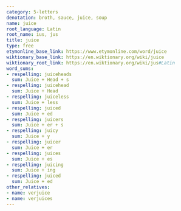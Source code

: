 ```yaml
---
category: 5-letters
denotation: broth, sauce, juice, soup
name: juice
root_language: Latin
root_name: ius, jus
title: juice
type: free
etymonline_base_link: https://www.etymonline.com/word/juice
wiktionary_base_link: https://en.wiktionary.org/wiki/juice
wiktionary_root_link: https://en.wiktionary.org/wiki/jus#Latin
word_sums:
- respelling: juiceheads
  sum: Juice + Head + s
- respelling: juicehead
  sum: Juice + Head
- respelling: juiceless
  sum: Juice + less
- respelling: juiced
  sum: Juice + ed
- respelling: juicers
  sum: Juice + er + s
- respelling: juicy
  sum: Juice + y
- respelling: juicer
  sum: Juice + er
- respelling: juices
  sum: Juice + es
- respelling: juicing
  sum: Juice + ing
- respelling: juiced
  sum: Juice + ed
other_relatives:
- name: verjuice
- name: verjuices
---
```

